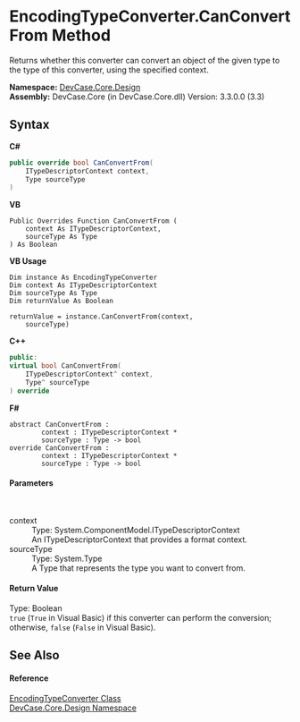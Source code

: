 # EncodingTypeConverter.CanConvertFrom Method 
 

Returns whether this converter can convert an object of the given type to the type of this converter, using the specified context.

**Namespace:**&nbsp;<a href="N_DevCase_Core_Design">DevCase.Core.Design</a><br />**Assembly:**&nbsp;DevCase.Core (in DevCase.Core.dll) Version: 3.3.0.0 (3.3)

## Syntax

**C#**<br />
``` C#
public override bool CanConvertFrom(
	ITypeDescriptorContext context,
	Type sourceType
)
```

**VB**<br />
``` VB
Public Overrides Function CanConvertFrom ( 
	context As ITypeDescriptorContext,
	sourceType As Type
) As Boolean
```

**VB Usage**<br />
``` VB Usage
Dim instance As EncodingTypeConverter
Dim context As ITypeDescriptorContext
Dim sourceType As Type
Dim returnValue As Boolean

returnValue = instance.CanConvertFrom(context, 
	sourceType)
```

**C++**<br />
``` C++
public:
virtual bool CanConvertFrom(
	ITypeDescriptorContext^ context, 
	Type^ sourceType
) override
```

**F#**<br />
``` F#
abstract CanConvertFrom : 
        context : ITypeDescriptorContext * 
        sourceType : Type -> bool 
override CanConvertFrom : 
        context : ITypeDescriptorContext * 
        sourceType : Type -> bool 
```


#### Parameters
&nbsp;<dl><dt>context</dt><dd>Type: System.ComponentModel.ITypeDescriptorContext<br />An ITypeDescriptorContext that provides a format context.</dd><dt>sourceType</dt><dd>Type: System.Type<br />A Type that represents the type you want to convert from.</dd></dl>

#### Return Value
Type: Boolean<br />`true` (`True` in Visual Basic) if this converter can perform the conversion; otherwise, `false` (`False` in Visual Basic).

## See Also


#### Reference
<a href="T_DevCase_Core_Design_EncodingTypeConverter">EncodingTypeConverter Class</a><br /><a href="N_DevCase_Core_Design">DevCase.Core.Design Namespace</a><br />